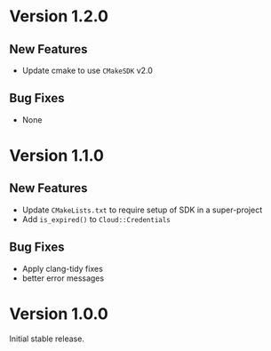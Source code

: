 # Version 1.2.0

## New Features

- Update cmake to use `CMakeSDK` v2.0

## Bug Fixes

- None

# Version 1.1.0

## New Features

- Update `CMakeLists.txt` to require setup of SDK in a super-project
- Add `is_expired()` to `Cloud::Credentials`

## Bug Fixes

- Apply clang-tidy fixes
- better error messages

# Version 1.0.0

Initial stable release.

